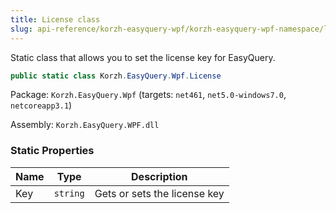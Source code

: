 ```yaml
---
title: License class
slug: api-reference/korzh-easyquery-wpf/korzh-easyquery-wpf-namespace/license-class
---
```


Static class that allows you to set the license key for EasyQuery.
```csharp
public static class Korzh.EasyQuery.Wpf.License

```
Package: `Korzh.EasyQuery.Wpf` (targets: `net461`, `net5.0-windows7.0`, `netcoreapp3.1`)

Assembly: `Korzh.EasyQuery.WPF.dll`

### Static Properties

| Name | Type | Description | 
| --- | --- | --- | 
| Key | `string` | Gets or sets the license key |
